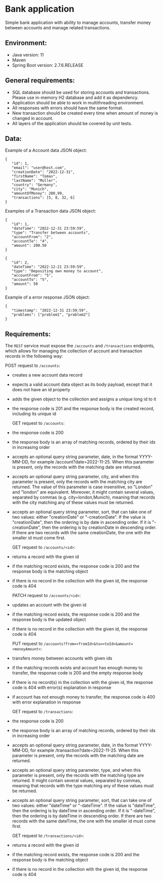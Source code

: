 # Bank application
Simple bank application with ability to manage accounts, transfer money between accounts and manage related transactions.

## Environment:
- Java version: 11
- Maven
- Spring Boot version: 2.7.6.RELEASE
  
## General requirements:
- SQL database should be used for storing accounts and transactions. Please use in-memory H2 database and add it as dependency.
- Application should be able to work in multithreading environment.
- All responses with errors should have the same format.
- New transaction should be created every time when amount of money is changed in account.
- All layers of the application should be covered by unit tests.
  
## Data:
Example of a Account data JSON object:
```
{
   "id": 1,
   "email": "user@host.com",
   "creationDate": "2022-12-31",
   "firstName": "Tomas",
   "lastName": "Muller",
   "country": "Germany",
   "city": "Munich",
   "amountOfMoney": 200,99,
   "transactions": [5, 8, 32, 6]
}
```

Examples of a Transaction data JSON object:
```
{
   "id": 1,
   "dateTime": "2022-12-31 23:59:59",
   "type": "Transfer between accounts",
   "accountFrom": "2",
   "accountTo": "4",
   "amount": 200.50
}

{
   "id": 2,
   "dateTime": "2022-12-21 23:59:59",
   "type": "Depositing own money to account",
   "accountFrom": "5",
   "accountTo": "5",
   "amount": 50
}
```

Example of a error response JSON object:
```
{
   "timestamp": "2022-12-31 23:59:59",
   "problems": ["problem1", "problem2"]
}
```

## Requirements:
The `REST` service must expose the `/accounts` and `/transactions` endpoints, which allows for managing the collection of account and transaction records in the following way:


POST request to `/accounts`:

- creates a new account data record
- expects a valid account data object as its body payload, except that it does not have an id property
- adds the given object to the collection and assigns a unique long id to it
- the response code is 201 and the response body is the created record, including its unique id


  GET request to `/accounts`:

- the response code is 200
- the response body is an array of matching records, ordered by their ids in increasing order
- accepts an optional query string parameter, date, in the format YYYY-MM-DD, for example /account?date=2022-11-25. When this parameter is present, only the records with the matching date are returned.
- accepts an optional query string parameter, city, and when this parameter is present, only the records with the matching city are returned. The value of this parameter is case insensitive, so "London" and "london" are equivalent. Moreover, it might contain several values, separated by commas (e.g. city=london,Munich), meaning that records with the city matching any of these values must be returned.
- accepts an optional query string parameter, sort, that can take one of two values: either "creationDate" or "-creationDate". If the value is "creationDate", then the ordering is by date in ascending order. If it is "-creationDate", then the ordering is by creationDate in descending order. If there are two records with the same creationDate, the one with the smaller id must come first.
  

  GET request to `/accounts/<id>`:

- returns a record with the given id
- if the matching record exists, the response code is 200 and the response body is the matching object
- if there is no record in the collection with the given id, the response code is 404
  

  PATCH request to `/accounts/<id>`:
  
- updates an account with the given id
- if the matching record exists, the response code is 200 and the response body is the updated object
- if there is no record in the collection with the given id, the response code is 404
  

  PUT request to `/accounts?from=<fromId>&to=<toId>&amount=<moneyAmount>`:
  
- transfers money between accounts with given ids
- if the matching records exists and account has enough money to transfer, the response code is 200 and the empty response body
- if there is no record(s) in the collection with the given id, the response code is 404 with error(s) explanation in response
- if account has not enough money to transfer, the response code is 400 with error explanation in response
  

  GET request to `/transactions`:
  
- the response code is 200
- the response body is an array of matching records, ordered by their ids in increasing order
- accepts an optional query string parameter, date, in the format YYYY-MM-DD, for example /transaction?date=2022-11-25. When this parameter is present, only the records with the matching date are returned.
- accepts an optional query string parameter, type, and when this parameter is present, only the records with the matching type are returned. It might contain several values, separated by commas, meaning that records with the type matching any of these values must be returned.
- accepts an optional query string parameter, sort, that can take one of two values: either "dateTime" or "-dateTime". If the value is "dateTime", then the ordering is by dateTime in ascending order. If it is "-dateTime", then the ordering is by dateTime in descending order. If there are two records with the same dateTime, the one with the smaller id must come first.
  
  

  GET request to `/transactions/<id>`:
  
- returns a record with the given id
- if the matching record exists, the response code is 200 and the response body is the matching object
- if there is no record in the collection with the given id, the response code is 404












